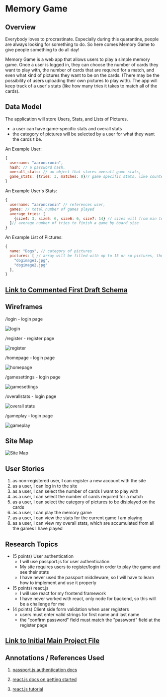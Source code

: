 # Memory Game

## Overview

Everybody loves to procrastinate. Especially during this quarantine, people are always looking for something to do. So here comes Memory Game to give people something to do all day!

Memory Game is a web app that allows users to play a simple memory game. Once a user is logged in, they can choose the number of cards they want to play with, the number of cards that are required for a match, and even what kind of pictures they want to be on the cards. (There may be the possibility of users uploading their own pictures to play with). The app will keep track of a user's stats (like how many tries it takes to match all of the cards).

## Data Model

The application will store Users, Stats, and Lists of Pictures.

* a user can have game-specific stats and overall stats
* the category of pictures will be selected by a user for what they want the cards t be.

An Example User:

```javascript
{
  username: "aaroncronin",
  hash: // a password hash,
  overall_stats: // an object that stores overall game stats,
  game_stats: {tries: 3, matches: 0}// game specific stats, like counter keeping track of number of tries
}
```
An Example User's Stats:

```javascript
{
  username: "aaroncronin" // references user,
  games: // total number of games played
  average_tries: [
    {size4: 3, size5: 6, size6: 6, size7: 14} // sizes will from min to max possible
  ]// average number of tries to finish a game by board size
}
```
An Example List of Pictures:

```javascript
{
  name: "Dogs", // category of pictures
  pictures: [ // array will be filled with up to 15 or so pictures, then user chooses how big they want the board to be, which determines the number of pictures taken from this array
    "dogimage1.jpg",
    "dogimage2.jpg"
  ],
}
```

## [Link to Commented First Draft Schema](db.js)

## Wireframes

/login - login page

![login](charts/wireframes/login.png)

/register - register page

![register](charts/wireframes/register.png)

/homepage - login page

![homepage](charts/wireframes/homepage.png)

/gamesettings - login page

![gamesettings](charts/wireframes/gamesettings.png)

/overallstats - login page

![overall stats](charts/wireframes/overallstats.png)

/gameplay - login page

![gameplay](charts/wireframes/gameplay.png)

## Site Map

![Site Map](charts/sitemap.png)

## User Stories

1. as non-registered user, I can register a new account with the site
2. as a user, I can log in to the site
3. as a user, I can select the number of cards I want to play with
4. as a user, I can select the number of cards required for a match
5. as a user, I can select the category of pictures to be disiplayed on the cards
6. as a user, I can play the memory game
7. as a user, I can view the stats for the current game I am playing
8. as a user, I can view my overall stats, which are accumulated from all the games I have played

## Research Topics

* (5 points) User authentication
    * I will use passport.js for user authentication
    * My site requires users to register/login in order to play the game and see their stats
    * I have never used the passport middleware, so I will have to learn how to implement and use it properly
* (5 points) react.js
    * I will use react for my frontend framework
    * I have never worked with react, only node for backend, so this will be a challenge for me
* (4 points) Client side form validation when user registers
    * users must enter valid strings for first name and last name
    * the "confirm password" field must match the "password" field at the register page

## [Link to Initial Main Project File](app.js) 

## Annotations / References Used

1. [passport.js authentication docs](http://passportjs.org/docs)

2. [react.js docs on getting started](https://reactjs.org/docs/getting-started.html)

3. [react.js tutorial](https://www.youtube.com/watch?v=sBws8MSXN7A)

